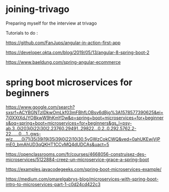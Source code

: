 # joining-trivago
Preparing myself for the interview at trivago

Tutorials to do :


https://github.com/FanJups/angular-in-action-first-app

https://developer.okta.com/blog/2019/05/13/angular-8-spring-boot-2

https://www.baeldung.com/spring-angular-ecommerce

# spring boot microservices for beginners

https://www.google.com/search?sxsrf=ACYBGNTzlDkwOmLkf03mFBhfLOBsv6dBjg%3A1578577390625&ei=7i0XXtXdJYO8kwW9hKmYDw&q=spring+boot+microservices+for+beginners&oq=spring+boot+microservices+for+beginners&gs_l=psy-ab.3..0i203j0i22i30l2.23760.29491..29822...0.2..0.292.5762.2-22......0....1..gws-wiz.......0i71j35i39i19j35i39j0i22i10i30.5yGWzCokCWQ&ved=0ahUKEwjVjPmE0_bmAhUD3qQKHT1CCvMQ4dUDCAs&uact=5

https://openclassrooms.com/fr/courses/4668056-construisez-des-microservices/5122884-creez-un-microservice-grace-a-spring-boot

https://examples.javacodegeeks.com/spring-boot-microservices-example/

https://medium.com/omarelgabrys-blog/microservices-with-spring-boot-intro-to-microservices-part-1-c0d24cd422c3
